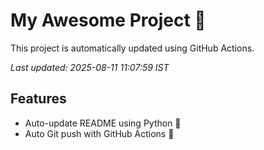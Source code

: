 # My Awesome Project 🚀

This project is automatically updated using GitHub Actions.

_Last updated: 2025-08-11 11:07:59 IST_

## Features
- Auto-update README using Python 🐍
- Auto Git push with GitHub Actions 🤖
